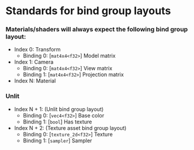 # Standards for bind group layouts
### Materials/shaders will always expect the following bind group layout:
- Index 0: Transform
  - Binding 0: [`mat4x4<f32>`] Model matrix
- Index 1: Camera
  - Binding 0: [`mat4x4<f32>`] View matrix 
  - Binding 1: [`mat4x4<f32>`] Projection matrix 
- Index N: Material

### Unlit
- Index N + 1: (Unlit bind group layout)
  - Binding 0: [`vec4<f32>`] Base color
  - Binding 1: [`bool`] Has texture
- Index N + 2: (Texture asset bind group layout)
  - Binding 0: [`texture_2d<f32>`] Texture
  - Binding 1: [`sampler`] Sampler